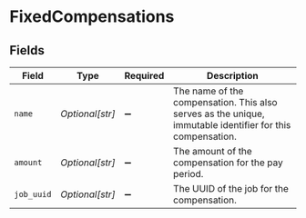 # FixedCompensations


## Fields

| Field                                                                                                     | Type                                                                                                      | Required                                                                                                  | Description                                                                                               |
| --------------------------------------------------------------------------------------------------------- | --------------------------------------------------------------------------------------------------------- | --------------------------------------------------------------------------------------------------------- | --------------------------------------------------------------------------------------------------------- |
| `name`                                                                                                    | *Optional[str]*                                                                                           | :heavy_minus_sign:                                                                                        | The name of the compensation. This also serves as the unique, immutable identifier for this compensation. |
| `amount`                                                                                                  | *Optional[str]*                                                                                           | :heavy_minus_sign:                                                                                        | The amount of the compensation for the pay period.                                                        |
| `job_uuid`                                                                                                | *Optional[str]*                                                                                           | :heavy_minus_sign:                                                                                        | The UUID of the job for the compensation.                                                                 |